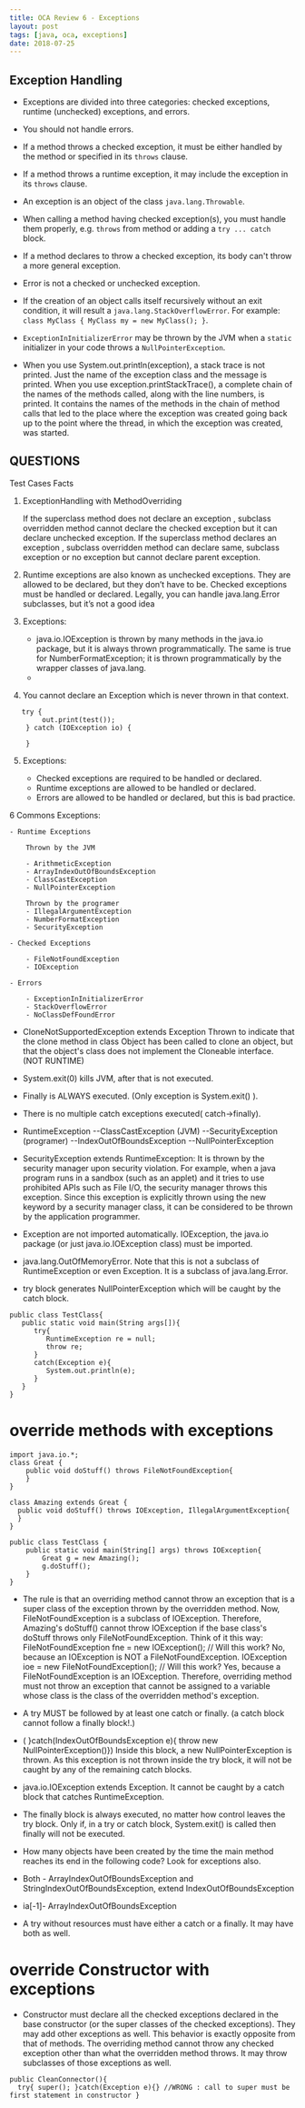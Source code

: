 ```yaml
---
title: OCA Review 6 - Exceptions
layout: post
tags: [java, oca, exceptions]
date: 2018-07-25
---
```


## Exception Handling

- Exceptions are divided into three categories: checked exceptions, runtime
  (unchecked) exceptions, and errors.
- You should not handle errors.
- If a method throws a checked exception, it must be either handled by the
  method or specified in its `throws` clause.
- If a method throws a runtime exception, it may include the exception in its
  `throws` clause.
- An exception is an object of the class `java.lang.Throwable`.
- When calling a method having checked exception(s), you must handle them
  properly, e.g. `throws` from method or adding a `try ... catch` block.
- If a method declares to throw a checked exception, its body can't throw a more
  general exception.
- Error is not a checked or unchecked exception.
- If the creation of an object calls itself recursively without an exit
  condition, it will result a `java.lang.StackOverflowError`. For example:
  `class MyClass { MyClass my = new MyClass(); }`.
- `ExceptionInInitializerError` may be thrown by the JVM when a `static`
  initializer in your code throws a `NullPointerException`.

- When you use System.out.println(exception), a stack trace is not printed. Just the name of the exception class and the message is printed. When you use exception.printStackTrace(), a complete chain of the names of the methods called, along with the line numbers, is printed. It contains the names of the methods in the chain of method calls that led to the place where the exception was created going back up to the point where the thread, in which the exception was created, was started.

## QUESTIONS

Test Cases Facts

1. ExceptionHandling with MethodOverriding 


	If the superclass method does not declare an exception
	, subclass overridden method cannot declare the checked exception but it can declare unchecked exception.
	If the superclass method declares an exception
	, subclass overridden method can declare same, subclass exception or no exception but cannot declare parent exception.

2. Runtime exceptions are also known as unchecked exceptions. They are allowed to be declared, but they don’t have to be. Checked exceptions must be handled or
	declared. Legally, you can handle java.lang.Error subclasses, but it’s not a good idea

3. Exceptions:

	- java.io.IOException is thrown by many methods in the java.io package, but it is always thrown programmatically. 
	The same is true for NumberFormatException; it is thrown programmatically by the wrapper classes of java.lang.
	- 


4. You cannot declare an Exception which is never thrown in that context.
``` 
   try {
        out.print(test());
    } catch (IOException io) {

    }
```
5. Exceptions:

	- Checked exceptions are required to be handled or declared.
	- Runtime exceptions are allowed to be handled or declared. 
	- Errors are allowed to be handled or declared, but this is bad practice.

6 Commons Exceptions:

	- Runtime Exceptions

		Thrown by the JVM

		- ArithmeticException 
		- ArrayIndexOutOfBoundsException 
		- ClassCastException 
		- NullPointerException 

		Thrown by the programer 
		- IllegalArgumentException 
		- NumberFormatException 
		- SecurityException

	- Checked Exceptions

		- FileNotFoundException
		- IOException

	- Errors

		- ExceptionInInitializerError
		- StackOverflowError
		- NoClassDefFoundError


- CloneNotSupportedException extends Exception Thrown to indicate that the clone method in class Object has been called to clone an object, but that the object's class does not implement the Cloneable interface. (NOT RUNTIME)

- System.exit(0) kills JVM, after that is not executed.

- Finally is ALWAYS executed. (Only exception is System.exit() ).

-  There is no multiple catch exceptions executed( catch->finally).

- RuntimeException
   --ClassCastException (JVM)
   --SecurityException (programer)
   --IndexOutOfBoundsException 
   --NullPointerException

- SecurityException extends RuntimeException: It is thrown by the security manager upon security violation. For example, when a java program runs in a sandbox (such as an applet) and it tries to use prohibited APIs such as File I/O, the security manager throws this exception. Since this exception is explicitly thrown using the new keyword by a security manager class, it can be considered to be thrown by the application programmer.

- Exception are not imported automatically. IOException, the java.io package (or just java.io.IOException class) must be imported.

- java.lang.OutOfMemoryError. Note that this is not a subclass of RuntimeException or even Exception. It is a subclass of java.lang.Error. 



-  try block generates NullPointerException which will be caught by the catch block.

``` 
public class TestClass{
   public static void main(String args[]){
      try{
         RuntimeException re = null;
         throw re;
      }
      catch(Exception e){
         System.out.println(e);
      }
   }
}
``` 

# override methods with exceptions

``` 
import java.io.*;
class Great {
    public void doStuff() throws FileNotFoundException{
    }    
}

class Amazing extends Great { 
  public void doStuff() throws IOException, IllegalArgumentException{
  }    
}

public class TestClass {
    public static void main(String[] args) throws IOException{
        Great g = new Amazing();
        g.doStuff();
    }
}
``` 

- The rule is that an overriding method cannot throw an exception that is a super class of the exception thrown by the overridden method.  Now, FileNotFoundException is a subclass of IOException. Therefore, Amazing's doStuff() cannot throw IOException if the base class's doStuff throws only FileNotFoundException. 
 Think of it this way:  FileNotFoundException fne = new IOException(); // Will this work? No, because an IOException is NOT a FileNotFoundException. 
 IOException ioe = new FileNotFoundException(); // Will this work? Yes, because a FileNotFoundException is an IOException. 
  Therefore, overriding method must not throw an exception that cannot be assigned to a variable whose class is the class of the overridden method's exception.
  
- A try MUST be followed by at least one catch or finally.  (a catch block cannot follow a finally block!.)

- ( }catch(IndexOutOfBoundsException e){ throw new NullPointerException()})
 Inside this block, a new NullPointerException is thrown. As this exception is not thrown inside the try block, it will not be caught by any of the remaining catch blocks.
 
- java.io.IOException extends Exception. It cannot be caught by a catch block that catches RuntimeException.

- The finally block is always executed, no matter how control leaves the try block. Only if, in a try or catch block, System.exit() is called then finally will not be executed.


- How many objects have been created by the time the main method reaches its end in the following code? Look for exceptions also.

- Both - ArrayIndexOutOfBoundsException and StringIndexOutOfBoundsException, extend IndexOutOfBoundsException

- ia[-1]- ArrayIndexOutOfBoundsException

- A try without resources must have either a catch or a finally. It may have both as well.


 # override Constructor with exceptions
 
-  Constructor must declare all the checked exceptions declared in the base constructor (or the super classes of the checked exceptions). They may add other exceptions as well. This behavior is exactly opposite from that of methods. The overriding method cannot throw any checked exception other than what the overridden method throws. It may throw subclasses of those exceptions as well.

``` 
public CleanConnector(){  
  try{ super(); }catch(Exception e){} //WRONG : call to super must be first statement in constructor }
``` 